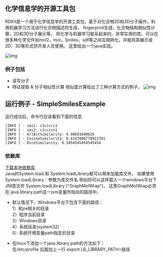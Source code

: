 ## 化学信息学的开源工具包
RDKit是一个用于化学信息学的开源工具包，基于对化合物2D和3D分子操作，利用机器学习方法进行化合物描述符生成，
fingerprint生成，化合物结构相似性计算，2D和3D分子展示等。
将化学与机器学习联系起来的、非常实用的库。可以在很多种化学文件如mol2，mol，Smiles，sdf等之间互相转化，并能将其展示成2D、3D等形式供开发人员使用。
这里给出一个java实现。

![img](https://djl-model.oss-cn-hongkong.aliyuncs.com/AIAS/biology_sdks/rdkit.jpeg)

### 例子包括
- 读写分子
- 特征提取 & 分子相似性计算
相似度计算给出了三种计算方式的例子。
![img](https://djl-model.oss-cn-hongkong.aliyuncs.com/AIAS/biology_sdks/mol.png)

## 运行例子 - SimpleSmilesExample
运行成功后，命令行应该看到下面的信息:
```text
[INFO ] - smi1: c1ccccc1
[INFO ] - smi2: c1ccccn1
[INFO ] - AllBitSimilarity: 0.98681640625
[INFO ] - CosineSimilarity: 0.4147806778921701
[INFO ] - DiceSimilarity: 0.5454545454545454

```

### 依赖库
[下载本地依赖库](https://djl-model.oss-cn-hongkong.aliyuncs.com/AIAS/biology_sdks/native.zip)     
Java的System.load 和 System.loadLibrary都可以用来加载库文件。
如果使用System.loadLibrary：参数为库文件名
例如你可以这样载入一个windows平台下JNI库文件 System.loadLibrary ("GraphMolWrap")，
这里GraphMolWrap必须在 java.library.path这一jvm变量所指向的路径中。
- 默认情况下，Windows平台下包含下面的路径：     
  1）和jre相关的目录    
  2）程序当前目录   
  3）Windows目录       
  4）系统目录(system32)      
  5）系统环境变量path指定的目录     
 
- 在linux下添加一个java.library.path的方法如下：    
  在/etc/profile 后面加上一行 export LB_LIBRARY_PATH=路径